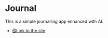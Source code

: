 # Journal

This is a simple journalling app enhanced with AI.

- [@Link to the site](https://github.com/)
